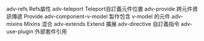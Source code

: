 adv-refs                Refs屬性
adv-teleport            Teleport自訂義元件位置
adv-provide             跨元件資訊傳遞 Provide
adv-component-v-model   製作包含 v-model 的元件
adv-mixins              Mixins 混合
adv-extends             Extend 擴展
adv-directive           自訂義指令
adv-use-plugin          外部套件引用